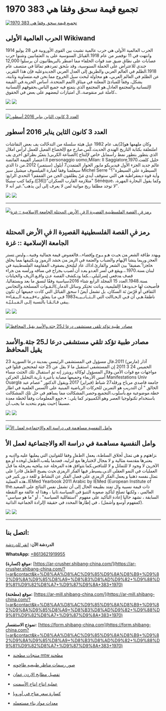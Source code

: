 # تجميع قيمة سحق وفقا هي 383 1970

<a href="https://swt.shibang-china.com/?l=ar&img&k=%D8%AA%D8%AC%D9%85%D9%8A%D8%B9+%D9%82%D9%8A%D9%85%D8%A9+%D8%B3%D8%AD%D9%82+%D9%88%D9%81%D9%82%D8%A7+%D9%87%D9%8A+383+1970" target="_blank">![تجميع قيمة سحق وفقا هي 383 1970](http://static.shibang-china.com/all-800x300/1320.jpg)</a>

## الحرب العالمية الأولى Wikiwand
الحرب العالمية الأولى هي حرب عالمية نشبت بين القوى الأوروبية في 28 يوليو 1914 وانتهت في 11 نوفمبر من عام 1918.القبائل السنوسية على يد العثمانيين وشنوا حرب عصابات على نطاق ضيق ضد قوات الحلفاء مما اضطر بالبريطانيون أن يرسلوا 12,000 جندي للاعتراض على الحملة السنوسية، وقد سُحق تمردهم تمامًا في منتصف عام 1918.الظلم في العالم العربي والطريق إلى العدل العربي الجديدوعليه فإن هذا التقرير، عن الظلم في العالم العربي، هو محاولة لبحث سبل الخروج مما.نحن فيه.متساوية وثابتة، يشكل، وفقاً للمبادئ المعلنة في ميثاق األمم المتحدة، أساس الحرية.في القيمة اإلنسانية.والمجتمع العادل.هو المجتمع الذي يتمتع فيه جميع الناس.بحقوقهم اإلنسانية كاملة غير منقوصة،.ال امتيازات لبعضهم على بعض في الحقوق،.


<a href="https://whatsapp.shibangsoft.com/WhatsApp.php" target="_blank" title="WhatsApp">![](http://static.shibang-china.com/icon/whatsapp.png)</a> <a href="https://swt.shibang-china.com/?l=ar&icon&k=%D8%AA%D8%AC%D9%85%D9%8A%D8%B9+%D9%82%D9%8A%D9%85%D8%A9+%D8%B3%D8%AD%D9%82+%D9%88%D9%81%D9%82%D8%A7+%D9%87%D9%8A+383+1970" target="_blank">![](http://static.shibang-china.com/icon/chat-ar.png)</a>

---

<a href="https://swt.shibang-china.com/?l=ar&img&k=%D8%AA%D8%AC%D9%85%D9%8A%D8%B9+%D9%82%D9%8A%D9%85%D8%A9+%D8%B3%D8%AD%D9%82+%D9%88%D9%81%D9%82%D8%A7+%D9%87%D9%8A+383+1970" target="_blank">![العدد 3 كانون الثاين يناير 2016 أسطور](http://static.shibang-china.com/all-800x300/1296.jpg)</a>

## العدد 3 كانون الثاين يناير 2016 أسطور
وكان ملهمها هو)2)يف عام 1982 عىل هيئة سلسلة من التدخّالت يف بعض النقاشات املتعلقة بكتابة التاريخ الهندي الحديث.كْس.صارخ مع اإلخضاع الفعيل للعمل لرأس املال الذي يتطور بتطور نمط رأسمايل خاص لإلنتاج )الصناعة الكربى( يتميّز بطرائق أخرى يف اعتصار القيمة الفائضة.II personaggio uomo,Milan: Il Saggiatore,1970.خليل كلفت عالم جديد الجزء الأول فيديريكو مايور الحوار المتمدن7 أيلول (سبتمبر) 2012.من ذا الذي سيعلمنا وفقا لعبارة الفيلسوف ميشيل سير Michel Serre &quot;السيطرة على السيطرة&quot;؟ وأية قوة ديمقراطية هي التي ستوقف أيدي مَنْ يطلقون الجن من القمقم؟ التحدي الرابع: &quot;متلازمة القارب السكران&quot;([36]).وكما كتب سنيكا Sénèque، وكما يقول البحارة المهرة، &quot;لا توجد مطلقا ريح مواتية لمن لا يعرف إلى أين يذهب&quot;.غير أنه لا.


<a href="https://whatsapp.shibangsoft.com/WhatsApp.php" target="_blank" title="WhatsApp">![](http://static.shibang-china.com/icon/whatsapp.png)</a> <a href="https://swt.shibang-china.com/?l=ar&icon&k=%D8%AA%D8%AC%D9%85%D9%8A%D8%B9+%D9%82%D9%8A%D9%85%D8%A9+%D8%B3%D8%AD%D9%82+%D9%88%D9%81%D9%82%D8%A7+%D9%87%D9%8A+383+1970" target="_blank">![](http://static.shibang-china.com/icon/chat-ar.png)</a>

---

<a href="https://swt.shibang-china.com/?l=ar&img&k=%D8%AA%D8%AC%D9%85%D9%8A%D8%B9+%D9%82%D9%8A%D9%85%D8%A9+%D8%B3%D8%AD%D9%82+%D9%88%D9%81%D9%82%D8%A7+%D9%87%D9%8A+383+1970" target="_blank">![ﺮﻣﺰ ﰲ ﺍﻟﻘﺼﺔ ﺍﻟﻔﻠﺴﻄﻴﻨﻴﺔ ﺍﻟﻘﺼﲑﺓ ﺍﻟ ﰲ ﺍﻷﺭﺽ ﺍﶈﺘﻠﺔ الجامعة الإسلامية :: غزة](http://static.shibang-china.com/all-800x300/946.jpg)</a>

## ﺮﻣﺰ ﰲ ﺍﻟﻘﺼﺔ ﺍﻟﻔﻠﺴﻄﻴﻨﻴﺔ ﺍﻟﻘﺼﲑﺓ ﺍﻟ ﰲ ﺍﻷﺭﺽ ﺍﶈﺘﻠﺔ الجامعة الإسلامية :: غزة
ﻭﻴﻬﺩﺩ ﻁﺎﻗﺔ ﺍﻟﺸﻌﺭ ﻤﻥ ﺤﻴـﺙ ﻫـﻭ ﺒـﻭﺡ.ﻭﺇﻓﻀﺎﺀ.،.ﻓﺎﻟﻐﻤﻭﺽ ﻗﻴﻤﺔ ﺠﻤﺎﻟﻴﺔ ﻭﻓﻨﻴﺔ.،.ﻭﻟﻴﺱ ﺘﺴﺘﺭ ﺍﻟﻌﺠﺯ.ﻭﺭﺒﻤﺎ ﻴﻨﺸﺄ ﺍﻹﺒﻬﺎﻡ ﻭﺍﻟﻀﺒﺎﺏ ﻭﺍﻟﻌﺘﻤﺔ ﻓﻲ ﺍﻟﺭﻤﺯ ﻤﻥ ﺤﺸﺩ ﺍﻟﺭﻤﻭﺯ ﻭﺘ.ﻜﺜﻴﻔﻬﺎ ﻤﻤﺎ ﻴﺨﻠﻕ ﺤﺎﺠﺯﺍﹰ.ﺼﻔﻴﻘﺎﹰ ﺒﻴﻥ ﺍﻟﺸﻌﺭ ﻭﺍﻟﻘﺎﺭﺉ.ﻟﺫﻟﻙ ﻋﺎﺩ ﻟﻴﻠﺘﺤﻕ ﺒﺼﻔﻭﻑ ﺍﻟﻤﻘﺎﻭﻤﺔ ﺍﻟﻔﻠﺴﻁﻴﻨﻴﺔ ﻓﻲ ﻟﺒﻨﺎﻥ ﺴﻨﺔ.1970.،.ﻭﻴﻘﻊ ﻓﻲ ﺃﺴﺭ ﺍﻟﻌـﺩﻭ ﺒﻌـﺩ ﺃﻥ.ﺃﺼﻴﺏ ﺒﺠﺭﺍﺡ ﻓﻲ ﺴﺎﻗﻪ ﻭﺭﺃﺴﻪ ﻤﻥ ﺠﺭﺍﺀ ﻗﺼﻑ ﻤﺩﻓﻌﻲ ﺇﺴﺭﺍﺌﻴﻠﻲ.،.ﻜﻤﺎ ﻭﺘ.ﻜﺸﻑ ﺍﻟﻘﺼﺔ ﻋـﻥ ﻭﺍﻗـﻊ.ﺍﻟﺯﻴﻑ ﻭﺍﻟﺨﻴﺎﻨﺎﺕ ﺴﻨﺔ.1948.العدد 15 المجلد الرابع شتاء 2016سياسية وفقًا لنسق ما بعد ويستفاليا، فأصبحت لها حـدودهـا اإلقليمية، وباتت تحتكر وسائل الدمار.)الـقـوات المسلحة.والتجانس الثقافي أو فَرْسَ نَة السكان، بل تشمل أيضً ا سحق القبائل التي كادت جميعها أن تكون ناطقةً.هـي أن فـي الـحـاالت التي الــثــانــيــة1983 فـي مـا يتعلق بـ»قـيـمـة الـبـقـاء« يبقى قـائـمًـا بالنسبة إلـى الـقـبـلـيّـة.


<a href="https://whatsapp.shibangsoft.com/WhatsApp.php" target="_blank" title="WhatsApp">![](http://static.shibang-china.com/icon/whatsapp.png)</a> <a href="https://swt.shibang-china.com/?l=ar&icon&k=%D8%AA%D8%AC%D9%85%D9%8A%D8%B9+%D9%82%D9%8A%D9%85%D8%A9+%D8%B3%D8%AD%D9%82+%D9%88%D9%81%D9%82%D8%A7+%D9%87%D9%8A+383+1970" target="_blank">![](http://static.shibang-china.com/icon/chat-ar.png)</a>

---

<a href="https://swt.shibang-china.com/?l=ar&img&k=%D8%AA%D8%AC%D9%85%D9%8A%D8%B9+%D9%82%D9%8A%D9%85%D8%A9+%D8%B3%D8%AD%D9%82+%D9%88%D9%81%D9%82%D8%A7+%D9%87%D9%8A+383+1970" target="_blank">![مصادر طبية تؤكد تلقي مستشفى درعا لـ25 جثة.والأسد يقيل المحافظ](http://static.shibang-china.com/all-800x300/464.jpg)</a>

## مصادر طبية تؤكد تلقي مستشفى درعا لـ25 جثة.والأسد يقيل المحافظ
23 آذار (مارس) 2011.قال مسؤول في المستشفى الرئيسي بمدينة درعا السورية الخميس 24 3 2011 إن المستشفى استقبل ما لا يقل عن 25 جثة لمحتجين قتلوا في مواجهات مع قوات الأمن.وقال المسؤول لوكالة رويترز إنه تم استقبال تلك الجثث مساء أمس الأربعاء وجميعها مصابة بأعيرة نارية.التحليل الحركي Manifestations Univ Ouargla جامعة قاصدي مرباح ورقلة27 شباط (فبراير) 2017.ويقول الدكتور &quot;عصام عبد الخالق &quot; أن التدريب هو التمرين للحركات الرياضية المبنية على األسس العلمية في اطار خطة.موضوعية مع.بأسلوب.التجميع.وحصر.المشكالت مما يساهم في حل تلك المشكالت باستخدام تكنولوجيا العصر وهو.الكمبيوتر كما يلي.: •.جمع المعلومات وفقاً لخطة معدة مسبقاً )حيث يقوم بتحديد ما يجب.أن.


<a href="https://whatsapp.shibangsoft.com/WhatsApp.php" target="_blank" title="WhatsApp">![](http://static.shibang-china.com/icon/whatsapp.png)</a> <a href="https://swt.shibang-china.com/?l=ar&icon&k=%D8%AA%D8%AC%D9%85%D9%8A%D8%B9+%D9%82%D9%8A%D9%85%D8%A9+%D8%B3%D8%AD%D9%82+%D9%88%D9%81%D9%82%D8%A7+%D9%87%D9%8A+383+1970" target="_blank">![](http://static.shibang-china.com/icon/chat-ar.png)</a>

---

<a href="https://swt.shibang-china.com/?l=ar&img&k=%D8%AA%D8%AC%D9%85%D9%8A%D8%B9+%D9%82%D9%8A%D9%85%D8%A9+%D8%B3%D8%AD%D9%82+%D9%88%D9%81%D9%82%D8%A7+%D9%87%D9%8A+383+1970" target="_blank">![ﻮاﻣﻞ اﻟﻨﻔﺴﯿﺔ ﻣﺴﺎھﻤﺔ ﻓﻲ دراﺳﺔ اﻟﻌ واﻻﺟﺘﻤﺎﻋﯿﺔ ﻟﻌﻤﻞ اﻷ](http://static.shibang-china.com/all-800x300/1182.jpg)</a>

## ﻮاﻣﻞ اﻟﻨﻔﺴﯿﺔ ﻣﺴﺎھﻤﺔ ﻓﻲ دراﺳﺔ اﻟﻌ واﻻﺟﺘﻤﺎﻋﯿﺔ ﻟﻌﻤﻞ اﻷ
ﻨﺯﺍﻫﺘﻬﻡ ﻭ ﻫﻲ ﺘﻤﺜل ﺃﺨﻼﻕ ﺍﻟﺴﻠﻁﺔ، ﻴﻌﻤل ﺍﻟﻁﻔل ﻭﻓﻘﺎ ﻟﻠﻘﻭﺍﻨﻴﻥ ﺍﻟﺘﻲ ﻴﻤﻠﻴﻬﺎ ﻋﻠﻴﻪ.ﻭﺍﻟﺩﻴﻪ ﻭ ﻴﻌﺘﺒﺭﻫﺎ ﻤﻘﺩﺴﺔ ﻤﺜﺎﻟﻴﺔ ﻭ ﻻ ﻤﺠﺎل ﻻﺨﺘﺒﺎﺭﻫﺎ ﻤﻊ ﺃﺘﺭﺍﺒﻪ، ﻓﻌﻨﺩﻤﺎ ﻴﻠﻌﺏ.ﺍﻟﻁﻔل.ﻟﻭﺤﺩﻩ ﺃﻭ ﻤﻊ ﺍﻵﺨﺭﻴﻥ ﻻ ﻭﺠﻭﺩ ﻻ ﻟﻠﺘﻤﺎﺜل ﻭ ﻻ ﻟﻠﺘﻨﺎﻓﺱ.ﻜﻤﺎ ﺘﺘﻭﺍﻓﻕ ﻫﺫﻩ ﺍﻟﻤﺭﺤﻠﺔ ﻋﻨﺩ ﺒﻴﺎﺠﻴﻪ ﺒﻤﺭﺤﻠﺔ ﻤﺎ ﻗﺒل ﺍﻟﻌﻤﻠﻴﺎﺕ ﻓﻲ ﺍﻟﻨﻤﻭ ﺍﻟﻌﻘﻠﻲ ﺍﻟﺘ.ﻲ.ﻴﺴﻴﻁﺭ ﻓﻴﻬﺎ ﺍﻟﻔﻜﺭ ﺍﻟﺭﻤﺯﻱ ﺤﻴﺙ ﻴﺼﺒﺢ ﺍﻟﻁﻔل ﻗﺎﺩﺭﺍ ﻋﻠﻰ ﺘﻤﺜل ﻨﻔﺴﻪ ﺫﻫﻨﻴﺎ ﻭ ﻴﻌﻤل.ﺍﻟﻔﻜﺭ ﺍﻟﺭﻤﺯﻱ ﻋﻠﻰ ﻓﺼل ﺍﻟﻔﻜﺭ ﻋﻥ ﺍﻟﻨﺸﺎﻁ ﻭ ﻟﻠﻐﺔ ﺩ.ﻭﺭ ﻜﺒﻴﺭ ﻓﻲ ﻫﺫﻩ ﺍﻟﻌﻤﻠﻴﺔ،.IEMed Yearbook 2011 Arabic by IEMed (European Institute of the.ذات قيمة نسبية وال تمتد بطبيعة الحال إلى أن تشمل نفس النتائج على الصعيد العالمي ، ولكنها تصلح لتأكيد صعوبة التنبؤ في السياسة.ثانيا ، وهذا له عالقة مع النقطة السابقة ، نشهد حاليا إعادة التأكيد على مفهوم &quot;استقاللية السياسة&quot; ، أو &quot;ما هو سياسي&quot; (كمفهوم أوسع وأشمل) ، في إطارها المحدد في حقيقة اإلرادة الجماعية الذاتية.


<a href="https://whatsapp.shibangsoft.com/WhatsApp.php" target="_blank" title="WhatsApp">![](http://static.shibang-china.com/icon/whatsapp.png)</a> <a href="https://swt.shibang-china.com/?l=ar&icon&k=%D8%AA%D8%AC%D9%85%D9%8A%D8%B9+%D9%82%D9%8A%D9%85%D8%A9+%D8%B3%D8%AD%D9%82+%D9%88%D9%81%D9%82%D8%A7+%D9%87%D9%8A+383+1970" target="_blank">![](http://static.shibang-china.com/icon/chat-ar.png)</a>

---
## اتصل بنا:

**الدردشة الآن:** [انقر للدردشة](https://swt.shibang-china.com?l=ar&contact&k=%D8%AA%D8%AC%D9%85%D9%8A%D8%B9+%D9%82%D9%8A%D9%85%D8%A9+%D8%B3%D8%AD%D9%82+%D9%88%D9%81%D9%82%D8%A7+%D9%87%D9%8A+383+1970)

**WhatsApp:**  [+8613621919955](https://whatsapp.shibangsoft.com/WhatsApp.php)

**موقع (كسارة):** [https://ar-crusher.shibang-china.com/](https://ar-crusher.shibang-china.com/?l=ar&contact&k=%D8%AA%D8%AC%D9%85%D9%8A%D8%B9+%D9%82%D9%8A%D9%85%D8%A9+%D8%B3%D8%AD%D9%82+%D9%88%D9%81%D9%82%D8%A7+%D9%87%D9%8A+383+1970)

**موقع (مطحنة):** [https://ar-mill.shibang-china.com/](https://ar-mill.shibang-china.com/?l=ar&contact&k=%D8%AA%D8%AC%D9%85%D9%8A%D8%B9+%D9%82%D9%8A%D9%85%D8%A9+%D8%B3%D8%AD%D9%82+%D9%88%D9%81%D9%82%D8%A7+%D9%87%D9%8A+383+1970)

**نموذج الاستفسار:** [https://form.shibang-china.com](https://form.shibang-china.com?l=ar&contact&k=%D8%AA%D8%AC%D9%85%D9%8A%D8%B9+%D9%82%D9%8A%D9%85%D8%A9+%D8%B3%D8%AD%D9%82+%D9%88%D9%81%D9%82%D8%A7+%D9%87%D9%8A+383+1970)

* [منتجات مطحنة mtw مطحنة](../25/%D9%85%D9%86%D8%AA%D8%AC%D8%A7%D8%AA%20%D9%85%D8%B7%D8%AD%D9%86%D8%A9%20mtw%20%D9%85%D8%B7%D8%AD%D9%86%D8%A9.md)

* [صور رسمات مناظر طبيعيه طاحونه](../22/%D8%B5%D9%88%D8%B1%20%D8%B1%D8%B3%D9%85%D8%A7%D8%AA%20%D9%85%D9%86%D8%A7%D8%B8%D8%B1%20%D8%B7%D8%A8%D9%8A%D8%B9%D9%8A%D9%87%20%D8%B7%D8%A7%D8%AD%D9%88%D9%86%D9%87.md)

* [تفصيل مطابخ الاردن عمان](../22/%D8%AA%D9%81%D8%B5%D9%8A%D9%84%20%D9%85%D8%B7%D8%A7%D8%A8%D8%AE%20%D8%A7%D9%84%D8%A7%D8%B1%D8%AF%D9%86%20%D8%B9%D9%85%D8%A7%D9%86.md)

* [عملية إنتاج إنتاج الأسمنت](../21/%D8%B9%D9%85%D9%84%D9%8A%D8%A9%20%D8%A5%D9%86%D8%AA%D8%A7%D8%AC%20%D8%A5%D9%86%D8%AA%D8%A7%D8%AC%20%D8%A7%D9%84%D8%A3%D8%B3%D9%85%D9%86%D8%AA.md)

* [كسارة سعر متاح في أوروبا](../24/%D9%83%D8%B3%D8%A7%D8%B1%D8%A9%20%D8%B3%D8%B9%D8%B1%20%D9%85%D8%AA%D8%A7%D8%AD%20%D9%81%D9%8A%20%D8%A3%D9%88%D8%B1%D9%88%D8%A8%D8%A7.md)

* [معدات مواد بناء مستعمله](../22/%D9%85%D8%B9%D8%AF%D8%A7%D8%AA%20%D9%85%D9%88%D8%A7%D8%AF%20%D8%A8%D9%86%D8%A7%D8%A1%20%D9%85%D8%B3%D8%AA%D8%B9%D9%85%D9%84%D9%87.md)